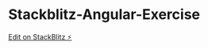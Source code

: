 # Stackblitz-Angular-Exercise

[Edit on StackBlitz ⚡️](https://stackblitz.com/edit/github-5t5c6l-n6bsh4)